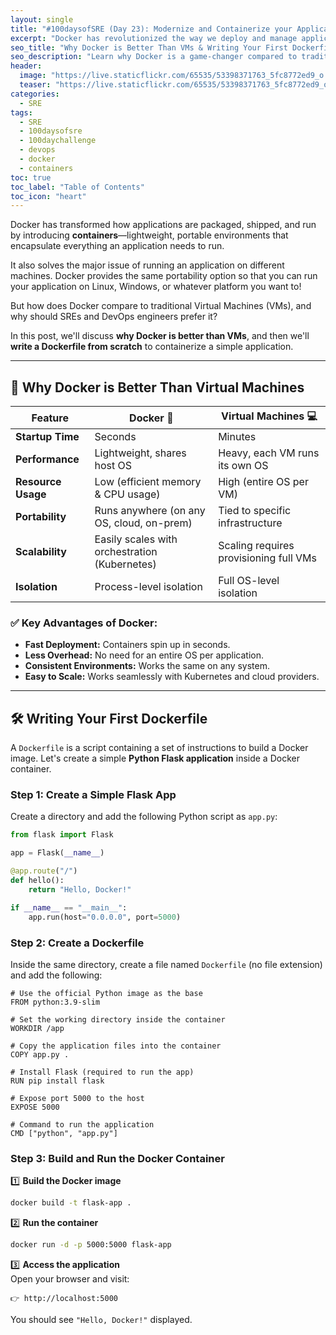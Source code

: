 ```yaml
---
layout: single
title: "#100daysofSRE (Day 23): Modernize and Containerize your Application"
excerpt: "Docker has revolutionized the way we deploy and manage applications by providing lightweight, portable containers. In this post, we'll explore why Docker is better than traditional VMs and walk through how to write a `Dockerfile` to containerize applications efficiently."
seo_title: "Why Docker is Better Than VMs & Writing Your First Dockerfile"
seo_description: "Learn why Docker is a game-changer compared to traditional virtual machines and how to write a Dockerfile with practical examples. Ideal for SREs, DevOps, and developers looking to simplify deployments."
header:
  image: "https://live.staticflickr.com/65535/53398371763_5fc8772ed9_o.png"
  teaser: "https://live.staticflickr.com/65535/53398371763_5fc8772ed9_o.png"
categories:
  - SRE
tags:
  - SRE
  - 100daysofsre
  - 100daychallenge
  - devops
  - docker
  - containers
toc: true
toc_label: "Table of Contents"
toc_icon: "heart"
---
```



Docker has transformed how applications are packaged, shipped, and run by introducing **containers**—lightweight, portable environments that encapsulate everything an application needs to run. 

It also solves the major issue of running an application on different machines. Docker provides the same portability option so that you can run your application on Linux, Windows, or whatever platform you want to!

But how does Docker compare to traditional Virtual Machines (VMs), and why should SREs and DevOps engineers prefer it?

In this post, we'll discuss **why Docker is better than VMs**, and then we'll **write a Dockerfile from scratch** to containerize a simple application.

---

## 🚀 Why Docker is Better Than Virtual Machines

| Feature          | Docker 🐳  | Virtual Machines 💻 |
|-----------------|------------|------------------|
| **Startup Time** | Seconds   | Minutes         |
| **Performance** | Lightweight, shares host OS | Heavy, each VM runs its own OS |
| **Resource Usage** | Low (efficient memory & CPU usage) | High (entire OS per VM) |
| **Portability** | Runs anywhere (on any OS, cloud, on-prem) | Tied to specific infrastructure |
| **Scalability** | Easily scales with orchestration (Kubernetes) | Scaling requires provisioning full VMs |
| **Isolation** | Process-level isolation | Full OS-level isolation |

### ✅ Key Advantages of Docker:
- **Fast Deployment:** Containers spin up in seconds.
- **Less Overhead:** No need for an entire OS per application.
- **Consistent Environments:** Works the same on any system.
- **Easy to Scale:** Works seamlessly with Kubernetes and cloud providers.

---

## 🛠 Writing Your First Dockerfile

A `Dockerfile` is a script containing a set of instructions to build a Docker image. Let's create a simple **Python Flask application** inside a Docker container.

### **Step 1: Create a Simple Flask App**
Create a directory and add the following Python script as `app.py`:

```python
from flask import Flask

app = Flask(__name__)

@app.route("/")
def hello():
    return "Hello, Docker!"

if __name__ == "__main__":
    app.run(host="0.0.0.0", port=5000)
```

### **Step 2: Create a Dockerfile**

Inside the same directory, create a file named `Dockerfile` (no file extension) and add the following:

```docker
# Use the official Python image as the base
FROM python:3.9-slim

# Set the working directory inside the container
WORKDIR /app

# Copy the application files into the container
COPY app.py .

# Install Flask (required to run the app)
RUN pip install flask

# Expose port 5000 to the host
EXPOSE 5000

# Command to run the application
CMD ["python", "app.py"]

```


### **Step 3: Build and Run the Docker Container**

1️⃣ **Build the Docker image**

```bash
docker build -t flask-app .
```

2️⃣ **Run the container**

```bash
docker run -d -p 5000:5000 flask-app
``` 

3️⃣ **Access the application**  
Open your browser and visit:  
```
👉 http://localhost:5000
```  
You should see `"Hello, Docker!"` displayed.
<!--stackedit_data:
eyJoaXN0b3J5IjpbLTU0Mjg0ODY5NiwxNjIzMTM3NDg5XX0=
-->